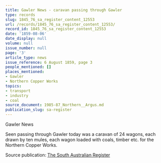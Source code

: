 ```yaml
---
title: Gawler News - caravan passing through Gawler
type: records
slug: 1845_76_sa_register_content_12553
url: /records/1845_76_sa_register_content_12553/
record_id: 1845_76_sa_register_content_12553
date: '1859-08-06'
date_display: null
volume: null
issue_number: null
page: '3'
article_type: news
issue_reference: 6 August 1859, page 3
people_mentioned: []
places_mentioned:
- Gawler
- Northern Copper Works
topics:
- transport
- industry
- coal
source_document: 1985-87_Northern__Argus.md
publication_slug: sa-register
---
```


Gawler News

Seen passing through Gawler today was a caravan of 24 wagons, each drawn by ten mules, each wagon loaded with coals, timber etc. for the Northern Copper Works.

Source publication: [The South Australian Register](/publications/sa-register/)
